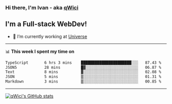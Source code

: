 ### Hi there, I'm Ivan - aka [qWici][website]

## I'm a Full-stack WebDev!
- 🔭 I’m currently working at [Universe][universe]

---

📊 **This week I spent my time on**
<!--START_SECTION:waka-->

```txt
TypeScript       6 hrs 3 mins    ██████████████████████░░░   87.43 %
JSON5            28 mins         █▓░░░░░░░░░░░░░░░░░░░░░░░   06.87 %
Text             8 mins          ▓░░░░░░░░░░░░░░░░░░░░░░░░   02.08 %
JSON             5 mins          ▒░░░░░░░░░░░░░░░░░░░░░░░░   01.31 %
Markdown         3 mins          ▒░░░░░░░░░░░░░░░░░░░░░░░░   00.85 %
```

<!--END_SECTION:waka-->

---

[![qWici's GitHub stats](https://github-readme-stats.vercel.app/api?username=qWici)](https://github.com/qWici/github-readme-stats)

[website]: https://devkucher.com
[twitter]: https://twitter.com/KucherDev
[linkedin]: https://www.linkedin.com/in/ivankucher
[universe]: https://universeapps.limited
